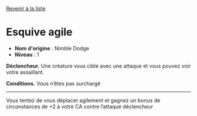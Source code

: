 [Revenir à la liste](list.md)

# Esquive agile

 * **Nom d'origine** : Nimble Dodge
 * **Niveau** : 1


<p><strong>Déclencheur.</strong> Une créature vous cible avec une attaque et vous pouvez voir votre assaillant.</p>
<p><strong>Conditions.</strong> Vous n’êtes pas surchargé</p>
<hr>
<p>Vous tentez de vous déplacer agilement et gagnez un bonus de circonstances de +2 à votre CA contre l’attaque déclencheur</p>